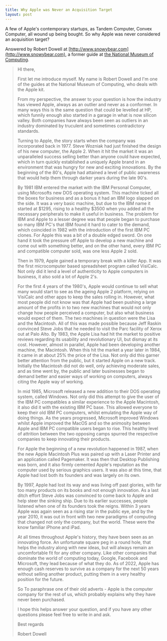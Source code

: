 ```yaml
---
title: Why Apple was Never an Acquisition Target
layout: post
---
```


A few of Apple's contemporary startups, as Tandem Computer, Convex Computer, all wound up being bought. So why Apple was never considered an acquisition target?


Answered by Robert Dowell at [http://www.snowybear.com](http://www.snowybear.com), a former guide at [the National Museum of Computing](https://www.tnmoc.org).

> HI there,
>
> First let me introduce myself.  My name is Robert Dowell and I'm one of the guides at the National Museum of Computing, who deals with the Apple kit.
>
> From my perspective, the answer to your question is how the industry has viewed Apple, always as an outlier and never as a conformer.  In many ways this is the same question that could be levelled at HP, which funnily enough also started in a garage in what is now silicon valley.  Both companies have always been seen as outliers in an industry dominated by truculent and sometimes contradictory standards.
>
> Turning to Apple, the story starts when the company was incorporated back in 1977.  Steve Wozniak had just finished the design of his new computer, the Apple 2.  When it hit the market it was an unparalleled success selling better than anyone could have expected, which in turn quickly established a uniquely Apple brand in an environment that was hungry for new and exciting innovations.  By the beginning of the 80's, Apple had attained a level of public awareness that would help them through darker years during the late 90's.
>
> By 1981 IBM entered the market with the IBM Personal Computer, using Microsofts new DOS operating system.  This machine ticked all the boxes for business and as a bonus it had an IBM logo slapped on the side.  It was a very basic machine, but due to the IBM name it started at $1295, rising to a healthy $3500 when you added all the necessary peripherals to make it useful in business.  The problem for IBM and Apple to a lesser degree was that people began to purchase so many IBM PC's that IBM found it hard to cater to the demand, which coincided in 1982 with the introduction of the first IBM PC clones.  For Apple this was a bit of a double edged sword.  On one hand it took the pressure off Apple to develop a new machine and come out with something better, and on the other hand, every IBM PC and compatible computer sold, was one less Apple 2 sold.
>
> Then in 1979, Apple gained a temporary break with a killer App.  It was the first microcomputer based spreadsheet program called VisiCalc.  Not only did it lend a level of authenticity to Apple computers in business, it also sold a lot of Apple 2's.
>
> For the first 4 years of the 1980's, Apple would continue to sell what many would start to see as the ageing Apple 2 platform, relying on VisiCalc and other apps to keep the sales rolling in.  However, what most people did not know was that Apple had been pushing a large amount of the profits in to two new machines that would not only change how people perceived a computer, but also what business would expect of them.  The two machines in question were the Lisa and the Macintosh.  All of this was made possible because Jeff Raskin convinced Steve Jobs that he needed to visit the Parc facility of Xerox out at Palo Alto.  By 1983, the Apple Lisa had hit the market to positive reviews regarding its usability and revolutionary UI, but dismay at its cost. However, almost in parallel, Apple had been developing another machine, the Macintosh.  When this hit the market a year later in 1984, it came in at about 25% the price of the Lisa.  Not only did this garner better attention from the public, but it started Apple on a new track.  Initially the Macintosh did not do well, only achieving moderate sales, and as time went by, the public and later businesses began to demand better and easier ways of working on computers, always citing the Apple way of working.
>
> In mid 1985, Microsoft released a new addition to their DOS operating system, called Windows.  Not only did this attempt to give the user of the IBM PC compatibles a similar experience to the Apple Macintosh, it also did it with the existing IBM PC base.  This allowed everyone to keep their old IBM PC computers, whilst emulating the Apple way of doing things.  As the years progressed, Microsoft improved Windows whilst Apple improved the MacOS and so the animosity between Apple and IBM PC compatible users began to rise.  This healthy level of attrition between the two opposing camps spurred the respective companies to keep innovating their products.
>
> For Apple the beginning of a new revolution happened in 1987, when the new Apple Macintosh Plus was paired up with a Laser Printer and an application called Pagemaker.  It was then that Desktop Publishing was born, and it also firmly cemented Apple's reputation as the computer used by serious graphics users.  It was also at this time, that Apple had lost both its founders and was largely on its own.
>
> By 1997, Apple had lost its way and was living off past glories, with far too many products on its books and not enough innovation.  As a last ditch effort Steve Jobs was convinced to come back to Apple and help steer the sinking ship.  Due to its earlier successes, people listened when one of its founders took the reigns.  Within 3 years Apple was again seen as a rising star in the public eye, and by the year 2010, it was out in front with two new paradigms of computing that changed not only the company, but the world.  These were the know familiar iPhone and iPad.
>
> At all times throughout Apple's history, they have been seen as an innovating force.  An unfortunate square peg in a round hole, that helps the industry along with new ideas, but will always remain an uncomfortable fit for any other company.  Like other companies that dominate the world of computing today, Google, Facebook and Microsoft, they lead because of what they do.  As of 2022, Apple has enough cash reserves to survive as a company for the next 50 years without selling another product, putting them in a very healthy position for the future.
>
> So To paraphrase one of their old adverts - Apple is the computer company for the rest of us, which probably explains why they have never been purchased.
>
> I hope this helps answer your question, and if you have any other questions please feel free to write in and ask.
>
> Best regards
>
> Robert Dowell


